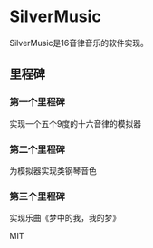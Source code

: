 # SilverMusic

SilverMusic是16音律音乐的软件实现。


## 里程碑
### 第一个里程碑

实现一个五个9度的十六音律的模拟器

### 第二个里程碑

为模拟器实现类钢琴音色

### 第三个里程碑

实现乐曲《梦中的我，我的梦》

MIT

